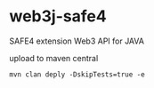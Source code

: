 # web3j-safe4
SAFE4 extension Web3 API for JAVA

upload to maven central

`mvn clan deply -DskipTests=true -e`